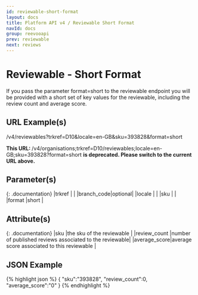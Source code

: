 ```yaml
---
id: reviewable-short-format
layout: docs
title: Platform API v4 / Reviewable Short Format
navId: docs
group: reevooapi
prev: reviewable
next: reviews
---
```


# Reviewable - Short Format
If you pass the parameter format=short to the reviewable endpoint you will be provided with
a short set of key values for the reviewable, including the review count and average score.

## URL Example(s)
/v4/reviewables?trkref=D10&locale=en-GB&sku=393828&format=short

<div class="warning">
  <strong>This URL: </strong> 
  /v4/organisations;trkref=D10/reviewables;locale=en-GB;sku=393828?format=short
  <strong> is deprecated. Please switch to the current URL above.</strong><br/>
</div>

## Parameter(s)

{: .documentation}
|trkref     |        |
|branch_code|optional|
|locale     |        |
|sku        |        |
|format     |short   |

## Attribute(s)

{: .documentation}
|sku          |the sku of the reviewable                               |
|review_count |number of published reviews associated to the reviewable|
|average_score|average score associated to this reviewable             |

## JSON Example
{% highlight json %}
{
   "sku":"393828",
   "review_count":0,
   "average_score":"0"
}
{% endhighlight %}
